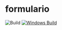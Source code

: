 # formulario
![Build](https://app.travis-ci.com/FabioLucenaRibas/formulario.svg?branch=main)
[![Windows Build](https://github.com/FabioLucenaRibas/formulario/actions/workflows/windows.yml/badge.svg)](https://github.com/FabioLucenaRibas/formulario/actions/workflows/windows.yml)
